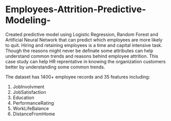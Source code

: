 # Employees-Attrition-Predictive-Modeling-
Created predictive model using Logistic Regression, Random Forest and Artificial Neural Network that can predict which employees are more likely to quit.
Hiring and retaining employees is a time and capital intensive task. Though the reasons might never be definate some attributes can help understand common trends and reasons behind employee attrition. This case study can help HR reprentative in knowing the organization customers better by understanding some common trends. 

The dataset has 1400+ employee records and 35 features including:
1. JobInvolvment
2. JobSatisfaction
3. Education
4. PerformanceRating
5. WorkLifeBalance
6. DistanceFromHome
